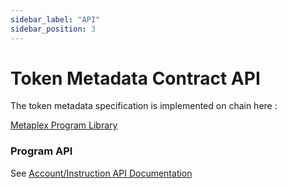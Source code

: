 ```yaml
---
sidebar_label: "API"
sidebar_position: 3
---
```


# Token Metadata Contract API
The token metadata specification is implemented on chain here :

[Metaplex Program Library](https://github.com/metaplex-foundation/metaplex-program-library/tree/master/token-metadata/program)

### Program API

See [Account/Instruction API Documentation](https://docs.rs/mpl-token-metadata/1.2.0/mpl_token_metadata/instruction/index.html)
